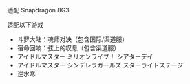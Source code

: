 适配 Snapdragon 8G3  
  
适配以下游戏  
- 斗罗大陆：魂师对决（包含国际/渠道服）  
- 宿命回响：弦上的叹息（包含渠道服）  
- アイドルマスター ミリオンライブ！ シアターデイ  
- アイドルマスター シンデレラガールズ スターライトステージ
- 逆水寒